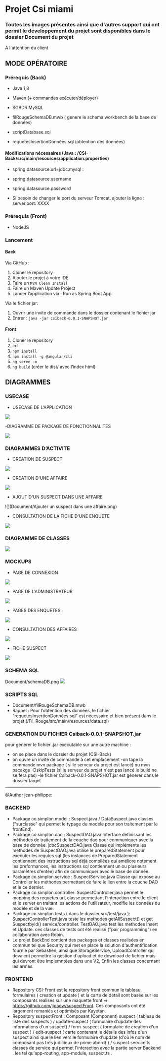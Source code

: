 # Projet Csi miami
### Toutes les images présentes ainsi que d'autres support qui ont permit le developpement du projet sont disponibles dans le dossier Document du projet

A l'attention du client
## MODE OPÉRATOIRE

### Prérequis (Back)
- Java 1,8
- Maven (+ commandes exécuter/déployer)

- SGBDR MySQL
- filRougeSchemaDB.mwb ( genere le schema workbench de la base de données)
- scriptDatabase.sql
- requetesInsertionDonnées.sql (obtention des données)

#### Modifications nécessaires (Java : /CSI-Back/src/main/resources/application.properties)
- spring.datasource.url=jdbc:mysql :
- spring.datasource.username
- spring.datasource.password

- Si besoin de changer le port du serveur Tomcat,  ajouter la ligne : 
server.port: XXXX

### Prérequis (Front)
- NodeJS

### Lancement

#### Back
Via GitHub :
1. Cloner le repository
2. Ajouter le projet à votre IDE 
3. Faire un ```MVN Clean Install```
4. Faire un Maven Update Project
5. Lancer l’application via : Run as Spring Boot App

Via le fichier jar:
1. Ouvrir une invite de commande dans le dossier contenant le fichier jar
2. Entrer : ```java -jar Csiback-0.0.1-SNAPSHOT.jar```

#### Front
1. Cloner le repository
2. cd 
3. ```npm install```
4. ```npm install -g @angular/cli```
5. ```ng serve -o```
6. ```ng build``` (créer le dist/ avec l’index html)

## DIAGRAMMES

### USECASE

- USECASE DE L’APPLICATION

![](Document/UseCase.png)

-DIAGRAMME DE PACKAGE DE FONCTIONNALITES

![](Document/DiagrammePackageFonctionnalités.png)

### DIAGRAMMES D’ACTIVITE

- CREATION DE SUSPECT

![](Document/CreationFicheSuspect.png)

- CREATION D'UNE AFFAIRE

![](Document/CreationdFicheAffaire.png)

- AJOUT D'UN SUSPECT DANS UNE AFFAIRE

![](Document/Ajouter un suspect dans une affaire.png)

- CONSULTATION DE LA FICHE D'UNE ENQUETE

![](Document/DetailEnquete.png)



### DIAGRAMME DE CLASSES

![](Document/classes_fil_rouge.png)

### MOCKUPS

- PAGE DE CONNEXION

![](Document/Mockup/Home_login.png)

- PAGE DE L’ADMINISTRATEUR

![](Document/Mockup/Administration.png)

- PAGES DES ENQUETES

![](Document/Mockup/Detail_1.png)

- CONSULTATION DES AFFAIRES

![](Document/Mockup/Consultation_2.png)

- FICHE SUSPECT

![](Document/Mockup/Detail_5.png)

### SCHEMA SQL
Document/schemaDB.png
![](Document/schemaDB.png)

### SCRIPTS SQL
- Document/filRougeSchemaDB.mwb
- Rappel : Pour l’obtention des données, le fichier “requetesInsertionDonnées.sql” est nécessaire et bien présent dans le projet (/Fil_Rouge/src/main/resources/data.sql)

### GENERATION DU FICHIER Csiback-0.0.1-SNAPSHOT.jar
 pour génerer le fichier .jar executable sur une autre machine :
 - on se place dans le dossier du projet (CSI-Back) 
 - on ouvre un invité de commande à cet emplacement
 -on tape la commande mvn package ( si le serveur du projet est lancé) ou mvn pacakge -DskipTests (si le serveur du projet n'est pas lancé le build ne se fera pas)
 -le fichier Csiback-0.0.1-SNAPSHOT.jar est génerer dans le dossier target

____________________________________________________________________________________________________________________________________________
@Author jean-philippe:

### BACKEND
- Package co.simplon.model : Suspect.java  / DataSuspect.java classes ("surclasse" qui permet le typage du modele pour son traitement
par le frontEnd).
- Package co.simplon.dao : SuspectDAO.java Interface definissant les méthodes de traitement de la couche dao pour communiquer avec 
la base de donnée.
                           jdbcSuspectDAO.java Classe qui implémente les methodes de SuspectDAO.java utilise le preparedStatement pour executer les requtes sql (les instances de PreparedStatement contiennent des instructions sql déjà compilées qui améliore notement les preformances, les instructions sql contiennent un ou plusieurs paramètres d'entée) afin de communiquer avec le base de donnée.
- Package co.simplon.service : SuspectService.java Classe qui expose au Controller les méthodes permettant de faire le lien entre 
la couche DAO et le ce dernier.
- Package co.simplon.controller: SuspectController.java permet le mapping des requetes url, classe permettant l'interaction entre le client et le server en traitant les actions de l'utilisateur, modifie les données du modèle et de la vue.
- Package co.simplon.tests ( dans le dossier src/test/java ):  SuspectControllerTest.java teste les methodes getAllSuspect()
et get SuspectbyId() service/controller.
                                 TestDAO.java test les methodes Insert et Update.
ces classes de tests ont été realisé ("pair programming") en collaboration avec Robin.
- Le projet BackEnd contient des packages et classes realisées en commun tel que Security qui met en place la solution d'authentification fournie par Sebastien, ainsi que StorageService, UploadController qui devaient permettre la gestion d'upload et de download de fichier mais qui devront être implemntées dans une V2, Enfin les classes concernant les armes.

### FRONTEND

- Repository CSI-Front est le repository front commun le tableau, formulaires ( creation et update ) et la carte de détail sont basée sur les composants realisés sur une maquette front => https://github.com/jipaow/suspectFront. Ces composants ont été largement remaniés et optimisés par Kayetan.
- Repository suspectFront : Composant (Component) suspect ( tableau de liste des suspects ) / update-suspect ( formulaire d'update des informations d'un suspect) / form-suspect ( formulaire de creation d'un suspect ) / edit-suspect ( carte contenant le détails des infos d'un suspect ainsi que le lien vers le formulaire d'update (d'où le nom de composant pas très judicieux de prime abord) ) / suspect.service.ts classes de service qui permet l'interaction avec la partie server Backend .
les tel qu'app-routing, app-module, suspect.ts .

                                 



